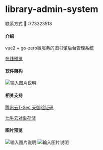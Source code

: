 # library-admin-system

联系方式  🐧 :773323518

#### 介绍
vue2 + go-zero微服务的图书馆后台管理系统

[在线预览](http://adminl.wwywwy.top/)

#### 软件架构
![输入图片说明](https://images.gitee.com/uploads/images/2021/1021/122515_bf808a8f_6512114.png "WEB开发技术架构图 (1).png")

#### 相关支持

[腾讯云T-Sec 天御验证码](https://cloud.tencent.com/product/captcha)

[七牛云对象存储](https://www.qiniu.com/)

#### 图片预览

![输入图片说明](https://images.gitee.com/uploads/images/2021/1021/122524_70694044_6512114.png "捕获.PNG")
![输入图片说明](https://images.gitee.com/uploads/images/2021/1021/122532_79d280c5_6512114.png "捕获2.PNG")